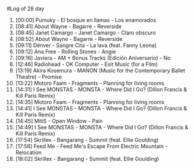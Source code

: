 #Log of 28 day

1. [00:00] Pumuky - El bosque en llamas - Los enamorados
1. [08:41] About Wayne - Bagarre - Reverside
1. [08:45] Janet Camargo - Janet Camargo - Claro obscuro
1. [08:52] About Wayne - Bagarre - Reverside
1. [09:11] Dënver - Sangre Cita - La lava (feat. Fanny Leona)
1. [09:12] Ana Free - Rolling Stones - Angie
1. [09:16] Javiera - AM + Bonus Tracks (Edición Aniversario) - No
1. [12:46] Radiohead - OK Computer - Exit Music (for a Film)
1. [13:19] Akira Kosemura - MANON (Music for the Contemporary Ballet Theatre) - Promise
1. [13:22] Motoro Faam - Fragments - Planning for living rooms
1. [14:31] I See MONSTAS - MONSTA - Where Did I Go? (Dillon Francis & Kill Paris Remix)
1. [14:35] Motoro Faam - Fragments - Planning for living rooms
1. [14:41] I See MONSTAS - MONSTA - Where Did I Go? (Dillon Francis & Kill Paris Remix)
1. [14:45] MitiS - Open Window - Pain
1. [14:49] I See MONSTAS - MONSTA - Where Did I Go? (Dillon Francis & Kill Paris Remix)
1. [17:54] Skrillex - Bangarang - Summit (feat. Ellie Goulding)
1. [17:56] Feed Me - Feed Me's Escape From Electric Mountain - Relocation
1. [18:02] Skrillex - Bangarang - Summit (feat. Ellie Goulding)
